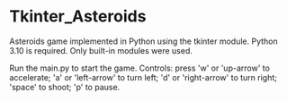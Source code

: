 # Tkinter_Asteroids
Asteroids game implemented in Python using the tkinter module.
Python 3.10 is required.
Only built-in modules were used.

Run the main.py to start the game.
Controls: 
press 'w' or 'up-arrow' to accelerate;
      'a' or 'left-arrow' to turn left;
      'd' or 'right-arrow' to turn right;
      'space' to shoot;
      'p' to pause.

